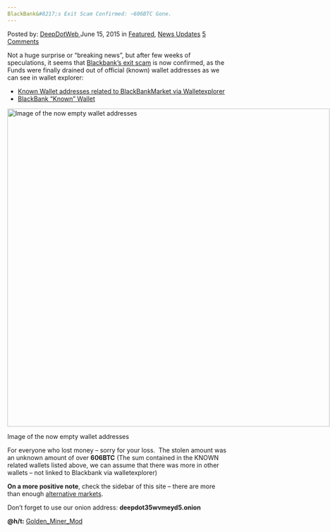 ```yaml
---
BlackBank&#8217;s Exit Scam Confirmed: ~606BTC Gone.
---
```

<article class="post-listing post-10799 post type-post status-publish format-standard has-post-thumbnail hentry  tag-blackbank tag-confirmed tag-exit tag-scam">
    <div class="post-inner">
        <span>Posted by: <a href="https://www.deepdotweb.com/author/admin/" title="">DeepDotWeb </a></span>
    <span>June 15, 2015</span>
    <span>in <a href="https://www.deepdotweb.com/category/deepdot-news/" rel="category tag">Featured</a>, <a href="https://www.deepdotweb.com/category/news-updates/" rel="category tag">News Updates</a></span>
    <span><a href="https://www.deepdotweb.com/2015/06/15/blackbank-exit-scam-confirmed/#comments">5 Comments</a></span>
    </p>
    <div class="clear"></div>
    <div class="entry">
    <p>Not a huge surprise or &#8220;breaking news&#8221;, but after few weeks of speculations, it seems that <a href="https://www.deepdotweb.com/2015/05/25/did-the-2-largest-dark-net-market-blackbank-exit-scammed/">Blackbank&#8217;s exit scam</a> is now confirmed, as the Funds were finally drained out of official (known) wallet addresses as we can see in wallet explorer:</p>
    <ul>
    <li><a href="https://www.walletexplorer.com/wallet/BlackBankMarket/addresses">Known Wallet addresses related to BlackBankMarket via Walletexplorer</a></li>
    <li><a href="https://www.walletexplorer.com/wallet/BlackBankMarket/addresses">BlackBank &#8220;Known&#8221; Wallet</a></li>
    </ul>
    <div id="attachment_10806" style="width: 741px" class="wp-caption aligncenter"><a href="https://www.deepdotweb.com/wp-content/uploads/2015/06/drained.png"><img class="size-full wp-image-10806" src="https://www.deepdotweb.com/wp-content/uploads/2015/06/drained.png" alt="Image of the now empty wallet addresses " width="731" height="722" srcset="https://www.deepdotweb.com/wp-content/uploads/2015/06/drained.png 731w, https://www.deepdotweb.com/wp-content/uploads/2015/06/drained-300x296.png 300w, https://www.deepdotweb.com/wp-content/uploads/2015/06/drained-55x55.png 55w, https://www.deepdotweb.com/wp-content/uploads/2015/06/drained-50x50.png 50w" sizes="(max-width: 731px) 100vw, 731px" /></a><p class="wp-caption-text">Image of the now empty wallet addresses</p></div>
    <p>For everyone who lost money &#8211; sorry for your loss.  The stolen amount was an unknown amount of over <strong>606BTC</strong> (The sum contained in the KNOWN related wallets listed above, we can assume that there was more in other wallets &#8211; not linked to Blackbank via walletexplorer)</p>
    <p><strong>On a more positive note</strong>, check the sidebar of this site &#8211; there are more than enough <a href="https://www.deepdotweb.com/2013/10/28/updated-llist-of-hidden-marketplaces-tor-i2p/">alternative markets</a>.</p>
    <p>Don&#8217;t forget to use our onion address: <strong>deepdot35wvmeyd5.onion</strong></p>
    <p><strong>@h/t:</strong> <a class="author may-blank id-t2_dbjxk" href="http://www.reddit.com/user/Golden_Miner_Mod">Golden_Miner_Mod</a></p>
    <p>&nbsp;</p>
    </div>
    <span style="display:none"><a href="https://www.deepdotweb.com/tag/blackbank/" rel="tag">blackbank</a> <a href="https://www.deepdotweb.com/tag/confirmed/" rel="tag">confirmed</a> <a href="https://www.deepdotweb.com/tag/exit/" rel="tag">exit</a> <a href="https://www.deepdotweb.com/tag/scam/" rel="tag">scam</a></span> <span style="display:none" class="updated">2015-06-15</span>
    <div style="display:none" class="vcard author" itemprop="author" itemscope itemtype="http://schema.org/Person"><strong class="fn" itemprop="name"><a href="https://www.deepdotweb.com/author/admin/" title="Posts by DeepDotWeb" rel="author">DeepDotWeb</a></strong></div>
    </div>
</article>

